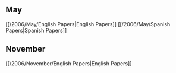 
## May
[[/2006/May/English Papers|English Papers]]
[[/2006/May/Spanish Papers|Spanish Papers]]

## November
[[/2006/November/English Papers|English Papers]]
